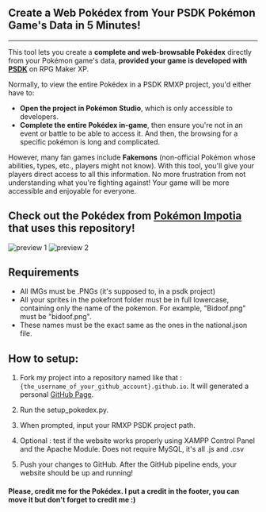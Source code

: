 ## Create a Web Pokédex from Your PSDK Pokémon Game's Data in 5 Minutes!
---
This tool lets you create a **complete and web-browsable Pokédex** directly from your Pokémon game's data, **provided your game is developed with [PSDK](https://gitlab.com/pokemonsdk/pokemonsdk)**  on RPG Maker XP.

Normally, to view the entire Pokédex in a PSDK RMXP project, you'd either have to:

* **Open the project in Pokémon Studio**, which is only accessible to developers.
* **Complete the entire Pokédex in-game**, then ensure you're not in an event or battle to be able to access it. And then, the browsing for a specific pokémon is long and complicated.

However, many fan games include **Fakemons** (non-official Pokémon whose abilities, types, etc., players might not know). With this tool, you'll give your players direct access to all this information. No more frustration from not understanding what you're fighting against! Your game will be more accessible and enjoyable for everyone.

## Check out the Pokédex from [Pokémon Impotia](https://pokemon-impotia.github.io) that uses this repository!
![preview 1](./pokedex_preview_1.png)
![preview 2](./pokedex_preview_2.png)

## Requirements
- All IMGs must be .PNGs (it's supposed to, in a psdk project)
- All your sprites in the pokefront folder must be in full lowercase, containing only the name of the pokemon. For example, "Bidoof.png" must be "bidoof.png".
- These names must be the exact same as the ones in the national.json file.

## How to setup:
1. Fork my project into a repository named like that : `{the_username_of_your_github_account}.github.io`. It will generated a personal [GitHub Page](https://pages.github.com/).

2. Run the setup_pokedex.py. 

3. When prompted, input your RMXP PSDK project path.

4. Optional : test if the website works properly using XAMPP Control Panel and the Apache Module. Does not require MySQL, it's all .js and .csv

5. Push your changes to GitHub. After the GitHub pipeline ends, your website should be up and running!

#### Please, credit me for the Pokédex. I put a credit in the footer, you can move it but don't forget to credit me :)
